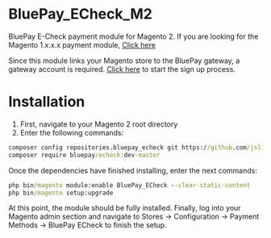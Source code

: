 # BluePay_ECheck_M2
BluePay E-Check payment module for Magento 2. If you are looking for the Magento 1.x.x.x payment module, [Click here](https://www.magentocommerce.com/magento-connect/bluepay-echeck.html)

Since this module links your Magento store to the BluePay gateway, a gateway account is required. [Click here](https://www.bluepay.com/contact-us/get-started/) to start the sign up process.

# Installation
1. First, navigate to your Magento 2 root directory
2. Enter the following commands:

```cmd
composer config repositories.bluepay_echeck git https://github.com/jslingerland/BluePay_ECheck_M2.git
composer require bluepay/echeck:dev-master
```

Once the dependencies have finished installing, enter the next commands:

```cmd
php bin/magento module:enable BluePay_ECheck --clear-static-content
php bin/magento setup:upgrade
```

At this point, the module should be fully installed. Finally, log into your Magento admin section and navigate to Stores -> Configuration -> Payment Methods -> BluePay ECheck to finish the setup.
